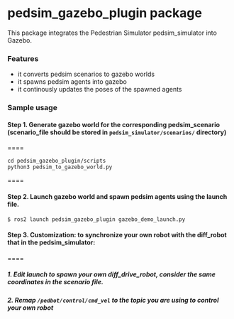 # pedsim_gazebo_plugin package

This package integrates the Pedestrian Simulator pedsim_simulator into Gazebo.

### Features
- it converts pedsim scenarios to gazebo worlds 
- it spawns pedsim agents into gazebo  
- it continously updates the poses of the spawned agents

### Sample usage
#### Step 1. Generate gazebo world for the corresponding pedsim_scenario (scenario_file should be stored in `pedsim_simulator/scenarios/` directory)

====
```
cd pedsim_gazebo_plugin/scripts
python3 pedsim_to_gazebo_world.py 
```
====
#### Step 2. Launch gazebo world and spawn pedsim agents using the launch file.
```
$ ros2 launch pedsim_gazebo_plugin gazebo_demo_launch.py 
```
#### Step 3. Customization: to synchronize your own robot with the diff_robot that in the pedsim_simulator: 
====
##### 1. Edit launch  to spawn your own diff_drive_robot, consider the same coordinates in the scenario file.
##### 2. Remap `/pedbot/control/cmd_vel` to the topic you are using to control your own robot 

